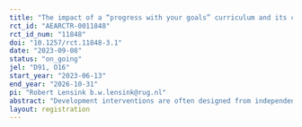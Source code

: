 ```yaml
---
title: "The impact of a “progress with your goals” curriculum and its cultural framing among female microfinance clients in Vietnam"
rct_id: "AEARCTR-0011848"
rct_id_num: "11848"
doi: "10.1257/rct.11848-3.1"
date: "2023-09-08"
status: "on_going"
jel: "D91, O16"
start_year: "2023-06-13"
end_year: "2026-10-31"
pi: "Robert Lensink b.w.lensink@rug.nl"
abstract: "Development interventions are often designed from independent perspectives that prioritize individualism, personal achievement and self-reliance, while individuals in non-Western countries are more likely to relate to interdependent values such as collective well-being, collaboration and traditions. Inspired by previous research, we have developed a “progress with your goals” curriculum that aims to help women to save. We created two versions, one incorporates an independent framing and the other incorporates an interdependent framing. Together with Tinh Thuong Microfinance Organization (TYM), a Vietnamese microfinance institution, we organize a field experiment to study the effect of the training and its different framings on women’s savings and preferences for competition."
layout: registration
---
```


